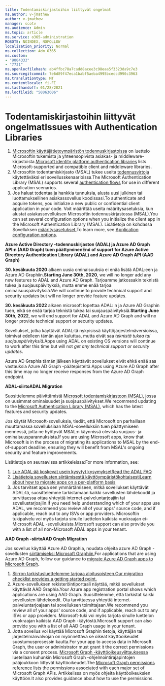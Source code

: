 ```yaml
---
title: Todentamiskirjastoihin liittyvät ongelmat
ms.author: v-jmathew
author: v-jmathew
manager: scotv
ms.audience: Admin
ms.topic: article
ms.service: o365-administration
ROBOTS: NOINDEX, NOFOLLOW
localization_priority: Normal
ms.collection: Adm_O365
ms.custom:
- "9004333"
- "7731"
ms.openlocfilehash: ab4ffbc78a7cadd8acee3c98eaa5f3323da9c7e3
ms.sourcegitcommit: 7e6d89f47eca1babf5aeba4995bceccd990c3963
ms.translationtype: MT
ms.contentlocale: fi-FI
ms.lasthandoff: 01/28/2021
ms.locfileid: "50063606"
---
```

# <a name="issues-with-authentication-libraries"></a><span data-ttu-id="12ae6-102">Todentamiskirjastoihin liittyvät ongelmat</span><span class="sxs-lookup"><span data-stu-id="12ae6-102">Issues with Authentication Libraries</span></span>

1. <span data-ttu-id="12ae6-103">[Microsoftin käyttäjätietoympäristön todennuskirjastoissa](https://docs.microsoft.com/azure/active-directory/develop/reference-v2-libraries) on luettelo Microsoftin tukemista ja yhteensopivista asiakas- ja middleware-kirjastoista.</span><span class="sxs-lookup"><span data-stu-id="12ae6-103">[Microsoft identity platform authentication libraries](https://docs.microsoft.com/azure/active-directory/develop/reference-v2-libraries) lists Microsoft-supported and compatible client and middleware libraries.</span></span>
2. <span data-ttu-id="12ae6-104">Microsoftin todentamiskirjasto (MSAL) tukee useita [todennusvirtoja](https://docs.microsoft.com/azure/active-directory/develop/msal-authentication-flows) käytettäväksi eri sovellusskenaarioissa.</span><span class="sxs-lookup"><span data-stu-id="12ae6-104">The Microsoft Authentication Library (MSAL) supports several [authentication flows](https://docs.microsoft.com/azure/active-directory/develop/msal-authentication-flows) for use in different application scenarios.</span></span>
3. <span data-ttu-id="12ae6-105">Jos haluat todentaa ja hankkia tunnuksia, alusta uusi julkinen tai luottamuksellinen asiakassovellus koodissasi.</span><span class="sxs-lookup"><span data-stu-id="12ae6-105">To authenticate and acquire tokens, you initialize a new public or confidential client application in your code.</span></span> <span data-ttu-id="12ae6-106">Voit määrittää useita määritysasetuksia, kun alustat asiakassovelluksen Microsoftin todennuskirjastossa (MSAL).</span><span class="sxs-lookup"><span data-stu-id="12ae6-106">You can set several configuration options when you initialize the client app in the Microsoft Authentication Library (MSAL).</span></span> <span data-ttu-id="12ae6-107">Lisätietoja on kohdassa Sovelluksen [määritysasetukset.](https://docs.microsoft.com/azure/active-directory/develop/msal-client-application-configuration)</span><span class="sxs-lookup"><span data-stu-id="12ae6-107">To learn more, see [Application configuration options](https://docs.microsoft.com/azure/active-directory/develop/msal-client-application-configuration).</span></span>

<span data-ttu-id="12ae6-108">**Azure Active Directory -todennuskirjaston (ADAL) ja Azure AD Graph API:n (AAD Graph) tuen päättyminen**</span><span class="sxs-lookup"><span data-stu-id="12ae6-108">**End of support for Azure Active Directory Authentication Library (ADAL) and Azure AD Graph API (AAD Graph)**</span></span>

<span data-ttu-id="12ae6-109">**30. kesäkuuta 2020** alkaen uusia ominaisuuksia ei enää lisätä ADAL:een ja Azure AD Graphiin.</span><span class="sxs-lookup"><span data-stu-id="12ae6-109">**Starting June 30th, 2020**, we will no longer add any new features to ADAL and Azure AD Graph.</span></span> <span data-ttu-id="12ae6-110">Tarjoamme jatkossakin teknistä tukea ja suojauspäivityksiä, mutta emme enää tarjoa ominaisuuspäivityksiä.</span><span class="sxs-lookup"><span data-stu-id="12ae6-110">We will continue to provide technical support and security updates but will no longer provide feature updates.</span></span>

<span data-ttu-id="12ae6-111">**30. kesäkuuta 2022** alkaen microsoft lopettaa ADAL: n ja Azure AD Graphin tuen, eikä se enää tarjoa teknistä tukea tai suojauspäivityksiä.</span><span class="sxs-lookup"><span data-stu-id="12ae6-111">**Starting June 30th, 2022**, we will end support for ADAL and Azure AD Graph and will no longer provide technical support or security updates.</span></span>

<span data-ttu-id="12ae6-112">Sovellukset, jotka käyttävät ADAL:tä nykyisissä käyttöjärjestelmäversioissa, toimivat edelleen tämän ajan kuluttua, mutta eivät saa *teknistä tukea tai suojauspäivityksiä.*</span><span class="sxs-lookup"><span data-stu-id="12ae6-112">Apps using ADAL on existing OS versions will continue to work after this time but will not *get any technical support or security updates*.</span></span>

<span data-ttu-id="12ae6-113">Azure AD Graphia tämän jälkeen käyttävät sovellukset eivät ehkä enää saa vastauksia Azure AD Graph -päätepisteltä.</span><span class="sxs-lookup"><span data-stu-id="12ae6-113">Apps using Azure AD Graph after this time may no longer receive responses from the Azure AD Graph endpoint.</span></span>

<span data-ttu-id="12ae6-114">**ADAL-siirto**</span><span class="sxs-lookup"><span data-stu-id="12ae6-114">**ADAL Migration**</span></span>

<span data-ttu-id="12ae6-115">Suosittelemme päivittämistä [Microsoft todentamiskirjastoon (MSAL)](https://docs.microsoft.com/azure/active-directory/develop/v2-overview), jossa on uusimmat ominaisuudet ja suojauspäivitykset.</span><span class="sxs-lookup"><span data-stu-id="12ae6-115">We recommend updating to the [Microsoft Authentication Library (MSAL)](https://docs.microsoft.com/azure/active-directory/develop/v2-overview), which has the latest features and security updates.</span></span>

<span data-ttu-id="12ae6-116">Jos käytät Microsoft-sovelluksia, tiedät, että Microsoft on parhaillaan muuttamassa sovelluksiaan MSAL-sovelluksiin tuen päättymiseen mennessä, jotta ne hyötyvät MSAL:n käynnissä olevista suojaus- ja ominaisuusparannuksista.</span><span class="sxs-lookup"><span data-stu-id="12ae6-116">If you are using Microsoft apps, know that Microsoft is in the process of migrating its applications to MSAL by the end-of-support deadline, ensuring they will benefit from MSAL's ongoing security and feature improvements.</span></span>

<span data-ttu-id="12ae6-117">Lisätietoja on seuraavissa artikkeleissa:</span><span class="sxs-lookup"><span data-stu-id="12ae6-117">For more information, see:</span></span>

1. [<span data-ttu-id="12ae6-118">Lue ADAL:ää koskevat usein kysytyt kysymykset</span><span class="sxs-lookup"><span data-stu-id="12ae6-118">Read the ADAL FAQ</span></span>](https://docs.microsoft.com/azure/active-directory/develop/msal-migration#frequently-asked-questions-faq)
2. [<span data-ttu-id="12ae6-119">Lisätietoja sovellusten siirtämisestä käyttöympäristökohtaisesti</span><span class="sxs-lookup"><span data-stu-id="12ae6-119">Learn about how to migrate apps on a per-platform basis</span></span>](https://docs.microsoft.com/azure/active-directory/develop/msal-migration#frequently-asked-questions-faq)
3. <span data-ttu-id="12ae6-120">Jos tarvitset apua sen ymmärtämiseen, mitkä sovellukset käyttävät ADAL:tä, suosittelemme tarkistamaan kaikki sovellusten lähdekoodit ja tarvittaessa ottaa yhteyttä internet-palveluntarjoajiin tai sovellustarjoajiin.</span><span class="sxs-lookup"><span data-stu-id="12ae6-120">If you need help understanding which of your apps use ADAL, we recommend you review all of your apps' source code, and if applicable, reach out to any ISVs or app providers.</span></span> <span data-ttu-id="12ae6-121">Microsoftin tukipalvelu voi myös tarjota sinulle luettelon kaikista vuokraajan ei-Microsoft ADAL -sovelluksista.</span><span class="sxs-lookup"><span data-stu-id="12ae6-121">Microsoft support can also provide you with a list of all non-Microsoft ADAL apps in your tenant.</span></span>

<span data-ttu-id="12ae6-122">**AAD Graph -siirto**</span><span class="sxs-lookup"><span data-stu-id="12ae6-122">**AAD Graph Migration**</span></span>

<span data-ttu-id="12ae6-123">Jos sovellus käyttää Azure AD Graphia, noudata ohjeita azure AD Graph -sovellusten [siirtämiseksi Microsoft Graphiin.](https://docs.microsoft.com/graph/migrate-azure-ad-graph-overview)</span><span class="sxs-lookup"><span data-stu-id="12ae6-123">For applications that are using Azure AD Graph, follow our guidance to [migrate Azure AD Graph apps to Microsoft Graph](https://docs.microsoft.com/graph/migrate-azure-ad-graph-overview).</span></span>

1. [<span data-ttu-id="12ae6-124">Siirron tarkistusluettelomme tarjoaa aloituspisteen.</span><span class="sxs-lookup"><span data-stu-id="12ae6-124">Our migration checklist provides a getting started point.</span></span>](https://docs.microsoft.com/graph/migrate-azure-ad-graph-planning-checklist)
2. <span data-ttu-id="12ae6-125">Azure-sovelluksen rekisteröintiportaali näyttää, mitkä sovellukset käyttävät AAD Graphia.</span><span class="sxs-lookup"><span data-stu-id="12ae6-125">Your Azure app registration portal shows which applications are using AAD Graph.</span></span> <span data-ttu-id="12ae6-126">Suosittelemme, että tarkistat kaikki sovellusten lähdekoodit. Ota tarvittaessa yhteyttä internet-palveluntarjoajaan tai sovelluksen toimittajaan.</span><span class="sxs-lookup"><span data-stu-id="12ae6-126">We recommend you review all of your apps' source code, and if applicable, reach out to any ISVs or app providers.</span></span> <span data-ttu-id="12ae6-127">Microsoft-tuki voi myös tarjota sinulle luettelon vuokraajan kaikista AAD Graph -käytöstä.</span><span class="sxs-lookup"><span data-stu-id="12ae6-127">Microsoft support can also provide you with a list of all AAD Graph usage in your tenant.</span></span>
3. <span data-ttu-id="12ae6-128">Jotta sovellus voi käyttää Microsoft Graphin tietoja, käyttäjän tai järjestelmänvalvojan on myönnettävä se oikeat käyttöoikeudet suostumusprosessin kautta.</span><span class="sxs-lookup"><span data-stu-id="12ae6-128">For your app to access data in Microsoft Graph, the user or administrator must grant it the correct permissions via a consent process.</span></span> <span data-ttu-id="12ae6-129">[Microsoft Graph -käyttöoikeusviittauksessa](https://docs.microsoft.com/graph/permissions-reference) luetellaan kuhunkin Microsoft Graph -ohjelmointirajapintojen pääjoukkoon liittyvät käyttöoikeudet.</span><span class="sxs-lookup"><span data-stu-id="12ae6-129">The [Microsoft Graph permissions reference](https://docs.microsoft.com/graph/permissions-reference) lists the permissions associated with each major set of Microsoft Graph APIs.</span></span> <span data-ttu-id="12ae6-130">Artikkelissa on myös ohjeita käyttöoikeuksien käyttöön.</span><span class="sxs-lookup"><span data-stu-id="12ae6-130">It also provides guidance about how to use the permissions.</span></span>
